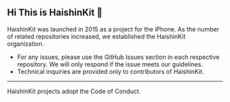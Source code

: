 ## Hi This is HaishinKit 👋
HaishinKit was launched in 2015 as a project for the iPhone. As the number of related repositories increased, we established the HaishinKit organization.
- For any issues, please use the GitHub Issues section in each respective repository. We will only respond if the issue meets our guidelines.
- Technical inquiries are provided only to contributors of HaishinKit.
---
HaishinKit projects adopt the Code of Conduct. 
<!--

**Here are some ideas to get you started:**

🙋‍♀️ A short introduction - what is your organization all about?
🌈 Contribution guidelines - how can the community get involved?
👩‍💻 Useful resources - where can the community find your docs? Is there anything else the community should know?
🍿 Fun facts - what does your team eat for breakfast?
🧙 Remember, you can do mighty things with the power of [Markdown](https://docs.github.com/github/writing-on-github/getting-started-with-writing-and-formatting-on-github/basic-writing-and-formatting-syntax)
-->
